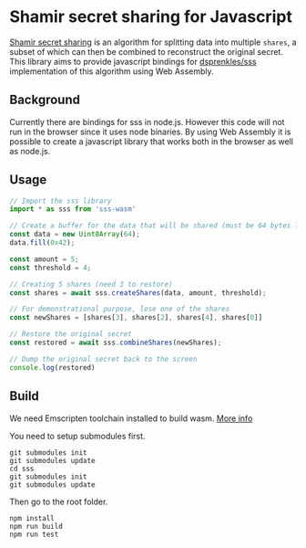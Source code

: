 # Shamir secret sharing for Javascript
[Shamir secret sharing](https://en.wikipedia.org/wiki/Shamir's_Secret_Sharing) is an algorithm for splitting data into multiple `shares`, a subset of which can then be combined to reconstruct the original secret. This library aims to provide javascript bindings for [dsprenkles/sss](https://github.com/dsprenkels/sss/tree/master) implementation of this algorithm using Web Assembly.

## Background
Currently there are bindings for sss in node.js. However this code will not run in the browser since it uses node binaries. By using Web Assembly it is possible to create a javascript library that works both in the browser as well as node.js.

## Usage
```ts
// Import the sss library
import * as sss from 'sss-wasm' 

// Create a buffer for the data that will be shared (must be 64 bytes long)
const data = new Uint8Array(64);
data.fill(0x42);

const amount = 5;
const threshold = 4;

// Creating 5 shares (need 3 to restore)
const shares = await sss.createShares(data, amount, threshold);

// For demonstrational purpose, lose one of the shares
const newShares = [shares[3], shares[2], shares[4], shares[0]]

// Restore the original secret
const restored = await sss.combineShares(newShares);

// Dump the original secret back to the screen
console.log(restored)
```

## Build
We need Emscripten toolchain installed to build wasm. [More info](https://webassembly.org/getting-started/developers-guide/)

You need to setup submodules first.
```
git submodules init
git submodules update
cd sss
git submodules init
git submodules update
```

Then go to the root folder.
```
npm install
npm run build
npm run test
```
